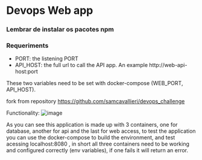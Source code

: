 # Devops Web app 

### Lembrar de instalar os pacotes npm

### Requeriments

- PORT: the listening PORT
- API_HOST: the full url to call the API app. An example http://web-api-host:port

These two variables need to be set with docker-compose (WEB_PORT, API_HOST).

fork from repository https://github.com/samcavallieri/devops_challenge

Functionality:
![image](https://user-images.githubusercontent.com/70732391/128958652-af2d1ed4-5506-4341-9884-c61c2cd6fb9b.png)

As you can see this application is made up with 3 containers, one for database, another for api and the last for web access, to test the application you can use the docker-compose to build the environment, and test acessing localhost:8080 , in short all three containers need to be working and configured correctly (env variables), if one fails it will return an error. 


